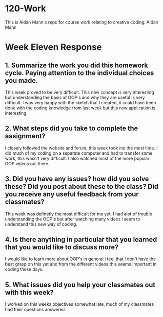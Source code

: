# 120-Work
This is Aidan Mann's repo for course work relating to creative coding.
Aidan Mann

# Week Eleven Response

## 1. Summarize the work you did this homework cycle. Paying attention to the individual choices you made.
This week proved to be very difficult. This new concept is very interesting but understanding the basis of OOP's and why they are useful is very difficult. I was very happy with the sketch that I created, it could have been done with the coding knowledge from last week but this new application is interesting.


## 2. What steps did you take to complete the assignment?
I closely followed the website and forum, this week took me the most time. I did much of my coding on a separate computer and had to transfer some work, this wasn't very difficult. I also watched most of the more popular OOP videos out there.

## 3. Did you have any issues? how did you solve these? Did you post about these to the class? Did you receive any useful feedback from your classmates?
This week was definetly the most difficult for me yet. I had alot of trouble understanding the OOP's but after watching many videos I seem to understand this new way of coding.

## 4. Is there anything in particular that you learned that you would like to discuss more?
I would like to learn more about OOP's in general I feel that I don't have the best grasp on this yet and from the different videos this seems important in coding these days.

## 5. What issues did you help your classmates out with this week?
I worked on this weeks objectives somewhat late, much of my classmates had their questions answered. 
